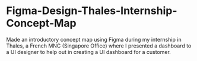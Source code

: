 # Figma-Design-Thales-Internship-Concept-Map
Made an introductory concept map using Figma during my internship in Thales, a French MNC (Singapore Office) where I presented a dashboard to a UI designer to help out in creating a UI dashboard for a customer. 
